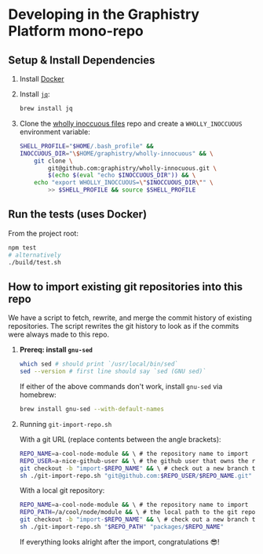 # Developing in the Graphistry Platform mono-repo

## Setup & Install Dependencies

1. Install [Docker](https://www.docker.com/docker-mac)
1. Install [`jq`](https://stedolan.github.io/jq/):

    ```sh
    brew install jq
    ```

1. Clone the [wholly inoccuous files](https://github.com/graphistry/wholly-innocuous) repo and create a `WHOLLY_INOCCUOUS` environment variable:

    ```sh
    SHELL_PROFILE="$HOME/.bash_profile" &&
    INOCCUOUS_DIR="\$HOME/graphistry/wholly-innocuous" && \
        git clone \
            git@github.com:graphistry/wholly-innocuous.git \
            $(echo $(eval "echo $INOCCUOUS_DIR")) && \
        echo "export WHOLLY_INOCCUOUS=\"$INOCCUOUS_DIR\"" \
            >> $SHELL_PROFILE && source $SHELL_PROFILE
    ```

## Run the tests (uses Docker)

From the project root:

```sh
npm test
# alternatively
./build/test.sh
```


## How to import existing git repositories into this repo
We have a script to fetch, rewrite, and merge the commit history of existing repositories.
The script rewrites the git history to look as if the commits were always made to this repo.
1. **Prereq: install `gnu-sed`**

    ```sh
    which sed # should print `/usr/local/bin/sed`
    sed --version # first line should say `sed (GNU sed)`
    ```

    If either of the above commands don't work, install `gnu-sed` via homebrew:

    ```sh
    brew install gnu-sed --with-default-names
    ```

1. Running `git-import-repo.sh`

    With a git URL (replace contents between the angle brackets):

    ```sh
    REPO_NAME=a-cool-node-module && \ # the repository name to import
    REPO_USER=a-nice-github-user && \ # the github user that owns the repo
    git checkout -b "import-$REPO_NAME" && \ # check out a new branch to stage the import
    sh ./git-import-repo.sh "git@github.com:$REPO_USER/$REPO_NAME.git" "packages/$REPO_NAME"
    ```

    With a local git repository:

    ```sh
    REPO_NAME=a-cool-node-module && \ # the repository name to import
    REPO_PATH=/a/cool/node/module && \ # the local path to the git repository
    git checkout -b "import-$REPO_NAME" && \ # check out a new branch to stage the import
    sh ./git-import-repo.sh "$REPO_PATH" "packages/$REPO_NAME"
    ```
    If everything looks alright after the import, congratulations 😎!